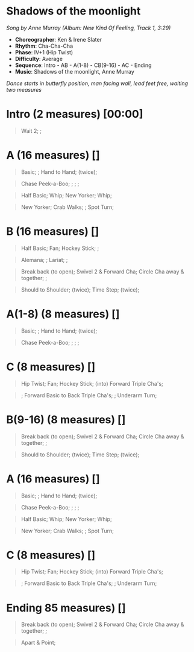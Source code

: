 # Shadows of the moonlight
*Song by Anne Murray (Album: New Kind Of Feeling, Track 1, 3:29)*

* **Choreographer**: Ken & Irene Slater
* **Rhythm**: Cha-Cha-Cha
* **Phase**: IV+1 (Hip Twist)
* **Difficulty**: Average
* **Sequence**: Intro - AB - A(1-8) - CB(9-16) - AC - Ending
* **Music**: Shadows of the moonlight, Anne Murray

*Dance starts in butterfly position, man facing wall, lead feet free, waiting two measures*

# Intro (2 measures) [00:00]

> Wait 2; ;

# A (16 measures) []

> Basic; ; Hand to Hand; (twice);

> Chase Peek-a-Boo; ; ; ;

> Half Basic; Whip; New Yorker; Whip;

> New Yorker; Crab Walks; ; Spot Turn;

# B (16 measures) []

> Half Basic; Fan; Hockey Stick; ;

> Alemana; ; Lariat; ;

> Break back (to open); Swivel 2 & Forward Cha; Circle Cha away & together; ;

> Should to Shoulder; (twice); Time Step; (twice);

# A(1-8) (8 measures) []

> Basic; ; Hand to Hand; (twice);

> Chase Peek-a-Boo; ; ; ;

# C (8 measures) []

> Hip Twist; Fan; Hockey Stick; (into) Forward Triple Cha's;

> ; Forward Basic to Back Triple Cha's; ; Underarm Turn;

# B(9-16) (8 measures) []

> Break back (to open); Swivel 2 & Forward Cha; Circle Cha away & together; ;

> Should to Shoulder; (twice); Time Step; (twice);

# A (16 measures) []

> Basic; ; Hand to Hand; (twice);

> Chase Peek-a-Boo; ; ; ;

> Half Basic; Whip; New Yorker; Whip;

> New Yorker; Crab Walks; ; Spot Turn;

# C (8 measures) []

> Hip Twist; Fan; Hockey Stick; (into) Forward Triple Cha's;

> ; Forward Basic to Back Triple Cha's; ; Underarm Turn;

# Ending 85 measures) []

> Break back (to open); Swivel 2 & Forward Cha; Circle Cha away & together; ;

> Apart & Point;
